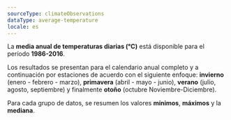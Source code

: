 ```yaml
---
sourceType: climateObservations
dataType: average-temperature
locale: es
---
```


La **media anual de temperaturas diarias (°C)** está disponible para el período
**1986-2016**.

Los resultados se presentan para el calendario anual completo y a continuación
por estaciones de acuerdo con el siguiente enfoque: **invierno** (enero -
febrero - marzo), **primavera** (abril - mayo - junio), **verano** (julio,
agosto, septiembre) y finalmente **otoño** (octubre Noviembre-Diciembre).

Para cada grupo de datos, se resumen los valores **mínimos**, **máximos** y la
**mediana**.

